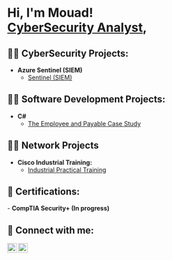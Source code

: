 <h1>Hi, I'm Mouad! <br/> <a href="https://www.linkedin.com/in/mouaderrafik/">CyberSecurity Analyst</a>, 

<h2>👨‍💻 CyberSecurity Projects:</h2>


- <b>Azure Sentinel (SIEM)</b>
  - [Sentinel (SIEM)](https://github.com/mouaderrafik/AzureSentinelLab-SIEM-)

<h2>👨‍💻 Software Development Projects:</h2>

- <b>C#</b>
  - [The Employee and Payable Case Study](https://github.com/mouaderrafik/employeeandpayable)

<h2>👨‍💻 Network Projects</h2>
  
- <b>Cisco Industrial Training:</b>
  - [Industrial Practical Training](https://github.com/mouaderrafik/Industrial_Practical_Training)

<h2>🧾 Certifications:</h2>
- <b>CompTIA Security+ (In progress)</b>
<h2> 🤳 Connect with me:</h2>


[<img align="left" alt="MouadErrafik | LinkedIn" width="22px" src="https://cdn.jsdelivr.net/npm/simple-icons@v3/icons/linkedin.svg" />][linkedin]
[<img align="left" alt="MouadErrafik | Instagram" width="22px" src="https://cdn.jsdelivr.net/npm/simple-icons@v3/icons/instagram.svg" />][instagram]


[instagram]: https://www.instagram.com/mouaderrafik/
[linkedin]: https://linkedin.com/in/mouaderrafik

